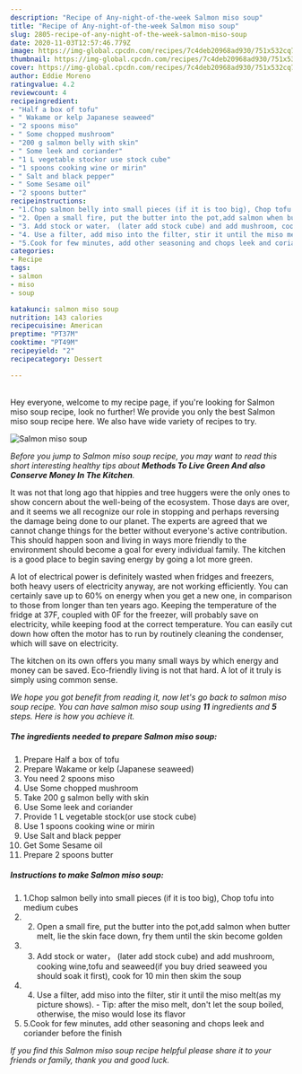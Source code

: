 ```yaml
---
description: "Recipe of Any-night-of-the-week Salmon miso soup"
title: "Recipe of Any-night-of-the-week Salmon miso soup"
slug: 2805-recipe-of-any-night-of-the-week-salmon-miso-soup
date: 2020-11-03T12:57:46.779Z
image: https://img-global.cpcdn.com/recipes/7c4deb20968ad930/751x532cq70/salmon-miso-soup-recipe-main-photo.jpg
thumbnail: https://img-global.cpcdn.com/recipes/7c4deb20968ad930/751x532cq70/salmon-miso-soup-recipe-main-photo.jpg
cover: https://img-global.cpcdn.com/recipes/7c4deb20968ad930/751x532cq70/salmon-miso-soup-recipe-main-photo.jpg
author: Eddie Moreno
ratingvalue: 4.2
reviewcount: 4
recipeingredient:
- "Half a box of tofu"
- " Wakame or kelp Japanese seaweed"
- "2 spoons miso"
- " Some chopped mushroom"
- "200 g salmon belly with skin"
- " Some leek and coriander"
- "1 L vegetable stockor use stock cube"
- "1 spoons cooking wine or mirin"
- " Salt and black pepper"
- " Some Sesame oil"
- "2 spoons butter"
recipeinstructions:
- "1.Chop salmon belly into small pieces (if it is too big), Chop tofu into medium cubes"
- "2. Open a small fire, put the butter into the pot,add salmon when butter melt, lie the skin face down, fry them until the skin become golden"
- "3. Add stock or water， (later add stock cube) and add mushroom, cooking wine,tofu and seaweed(if you buy dried seaweed you should soak it first), cook for 10 min then skim the soup"
- "4. Use a filter, add miso into the filter, stir it until the miso melt(as my picture shows). Tip: after the miso melt, don&#39;t let the soup boiled, otherwise, the miso would lose its flavor"
- "5.Cook for few minutes, add other seasoning and chops leek and coriander before the finish"
categories:
- Recipe
tags:
- salmon
- miso
- soup

katakunci: salmon miso soup 
nutrition: 143 calories
recipecuisine: American
preptime: "PT37M"
cooktime: "PT49M"
recipeyield: "2"
recipecategory: Dessert

---
```

<br>
Hey everyone, welcome to my recipe page, if you're looking for Salmon miso soup recipe, look no further! We provide you only the best Salmon miso soup recipe here. We also have wide variety of recipes to try.
<br>


![Salmon miso soup](https://img-global.cpcdn.com/recipes/7c4deb20968ad930/751x532cq70/salmon-miso-soup-recipe-main-photo.jpg)

<i>Before you jump to Salmon miso soup recipe, you may want to read this short interesting healthy tips about 
<strong>Methods To Live Green And also Conserve Money In The Kitchen</strong>.</i>
</br>

It was not that long ago that hippies and tree huggers were the only ones to show concern about the well-being of the ecosystem. Those days are over, and it seems we all recognize our role in stopping and perhaps reversing the damage being done to our planet. The experts are agreed that we cannot change things for the better without everyone's active contribution. This should happen soon and living in ways more friendly to the environment should become a goal for every individual family. The kitchen is a good place to begin saving energy by going a lot more green.

A lot of electrical power is definitely wasted when fridges and freezers, both heavy users of electricity anyway, are not working efficiently. You can certainly save up to 60% on energy when you get a new one, in comparison to those from longer than ten years ago. Keeping the temperature of the fridge at 37F, coupled with 0F for the freezer, will probably save on electricity, while keeping food at the correct temperature. You can easily cut down how often the motor has to run by routinely cleaning the condenser, which will save on electricity.

The kitchen on its own offers you many small ways by which energy and money can be saved. Eco-friendly living is not that hard. A lot of it truly is simply using common sense.


<i>We hope you got benefit from reading it, now let's go back to salmon miso soup recipe. You can have salmon miso soup using <strong>11</strong> ingredients and <strong>5</strong> steps. Here is how you achieve it.
</i>

##### The ingredients needed to prepare Salmon miso soup:

1. Prepare Half a box of tofu
1. Prepare  Wakame or kelp (Japanese seaweed)
1. You need 2 spoons miso
1. Use  Some chopped mushroom
1. Take 200 g salmon belly with skin
1. Use  Some leek and coriander
1. Provide 1 L vegetable stock(or use stock cube)
1. Use 1 spoons cooking wine or mirin
1. Use  Salt and black pepper
1. Get  Some Sesame oil
1. Prepare 2 spoons butter


##### Instructions to make Salmon miso soup:

1. 1.Chop salmon belly into small pieces (if it is too big), Chop tofu into medium cubes
1. 2. Open a small fire, put the butter into the pot,add salmon when butter melt, lie the skin face down, fry them until the skin become golden
1. 3. Add stock or water， (later add stock cube) and add mushroom, cooking wine,tofu and seaweed(if you buy dried seaweed you should soak it first), cook for 10 min then skim the soup
1. 4. Use a filter, add miso into the filter, stir it until the miso melt(as my picture shows). - Tip: after the miso melt, don&#39;t let the soup boiled, otherwise, the miso would lose its flavor
1. 5.Cook for few minutes, add other seasoning and chops leek and coriander before the finish


<i>If you find this Salmon miso soup recipe helpful please share it to your friends or family, thank you and good luck.</i>
